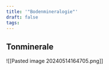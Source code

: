 ```yaml
---
title: '"Bodenmineralogie"'
draft: false
tags:
---
```

## Tonminerale

![[Pasted image 20240514164705.png]]